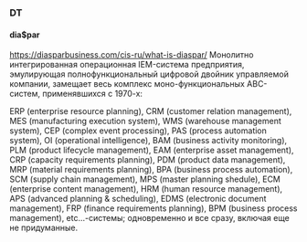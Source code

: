 ### DT
#### dia$par
https://diasparbusiness.com/cis-ru/what-is-diaspar/ 
Монолитно интегрированная операционная IEM-система предприятия, эмулирующая полнофункциональный цифровой двойник управляемой компании, замещает весь комплекс моно-функциональных ABC-систем, применявшихся с 1970-х:

ERP (enterprise resource planning), CRM (customer relation management), MES (manufacturing execution system), WMS (warehouse management system), CEP (complex event processing), PAS (process automation system), OI (operational intelligence), BAM (business activity monitoring), PLM (product lifecycle management), EAM (enterprise asset management), CRP (capacity requirements planning), PDM (product data management), MRP (material requirements planning), BPA (business process automation), SCM (supply chain management), MPS (master planning shedule), ECM (enterprise content management), HRM (human resource management), APS (advanced planning & scheduling), EDMS (electronic document management), FRP (finance requirements planning), BPM (business process management), etc...-системы; одновременно и все сразу, включая еще не придуманные.
